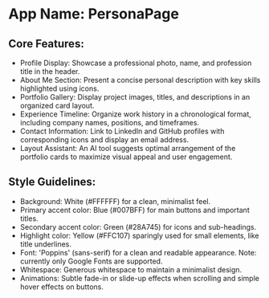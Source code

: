 # **App Name**: PersonaPage

## Core Features:

- Profile Display: Showcase a professional photo, name, and profession title in the header.
- About Me Section: Present a concise personal description with key skills highlighted using icons.
- Portfolio Gallery: Display project images, titles, and descriptions in an organized card layout.
- Experience Timeline: Organize work history in a chronological format, including company names, positions, and timeframes.
- Contact Information: Link to LinkedIn and GitHub profiles with corresponding icons and display an email address.
- Layout Assistant: An AI tool suggests optimal arrangement of the portfolio cards to maximize visual appeal and user engagement.

## Style Guidelines:

- Background: White (#FFFFFF) for a clean, minimalist feel.
- Primary accent color: Blue (#007BFF) for main buttons and important titles.
- Secondary accent color: Green (#28A745) for icons and sub-headings.
- Highlight color: Yellow (#FFC107) sparingly used for small elements, like title underlines.
- Font: 'Poppins' (sans-serif) for a clean and readable appearance. Note: currently only Google Fonts are supported.
- Whitespace: Generous whitespace to maintain a minimalist design.
- Animations: Subtle fade-in or slide-up effects when scrolling and simple hover effects on buttons.